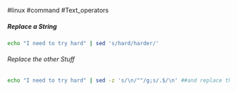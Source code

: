 #linux #command #Text_operators 

##### Replace a String

```bash
echo "I need to try hard" | sed 's/hard/harder/'
```

###### Replace the other Stuff

```bash
echo "I need to try hard" | sed -z 's/\n/""/g;s/.$/\n' ##and replace the last character with a new line
```
